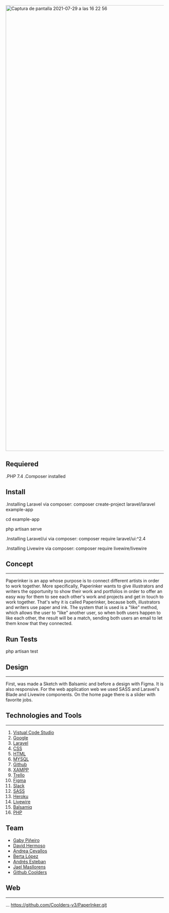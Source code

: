 <img width="1422" alt="Captura de pantalla 2021-07-29 a las 16 22 56" src="https://user-images.githubusercontent.com/82206421/127509215-c444a227-4989-49ba-9a97-61407726fbe7.png">


## Requiered

.PHP 7.4
.Composer installed

## Install

.Installing Laravel via composer:
composer create-project laravel/laravel example-app

cd example-app

php artisan serve

.Installing Laravel/ui via composer:
composer require laravel/ui:^2.4

.Installing Livewire via composer:
composer require livewire/livewire


## Concept
***

Paperinker is an app whose purpose is to connect different artists in order to work together. 
More specifically, Paperinker wants to give illustrators and writers the opportunity to show their work and portfolios in order to offer an easy way for them to see each other's work and projects and get in touch to work together. 
That's why it is called Paperinker, because both, illustrators and writers use paper and ink. 
The system that is used is a "like" method, which allows the user to "like" another user, so when both users happen to like each other, the result will be a match, sending both users an email to let them know that they connected.  

## Run Tests
php artisan test

## Design
***
First, was made a Sketch with Balsamic and before a design with Figma. It is also responsive. For the web application web we used SASS and Laravel's Blade and Livewire components. On the home page there is a slider with favorite jobs.



## Technologies and Tools
***
<ol>
<li><a href="https://code.visualstudio.com/">Vistual Code Studio</a></li>
<li><a href="https://www.google.com/">Google</a></li>
<li><a href="https://laravel.com/">Laravel</a></li>
<li><a href="https://www.w3schools.com/css/">CSS</a></li>
<li><a href="https://www.w3schools.com/html/">HTML</a></li>
<li><a href="https://www.mysql.com/">MYSQL</a></li>
<li><a href="https://github.com/">Github</a></li>
<li><a href="https://www.apachefriends.org/index.html">XAMPP</a></li>
<li><a href="https://trello.com/">Trello</a></li>
<li><a href="https://www.figma.com/">Figma</a></li>
<li><a href="https://slack.com//">Slack</a></li>    
<li><a href="https://sass-lang.com/">SASS</a></li>
<li><a href="https://www.heroku.com/">Heroku</a></li>
<li><a href="https://laravel-livewire.com/">Livewire</a></li>
<li><a href="https://balsamiq.com/">Balsamiq</a></li>
<li><a href=https://www.php.net">PHP</a></li>     
</ol>

    
## Team
- [Gaby Piñeiro](https://github.com/Gabi2606)
- [David Hermoso](https://github.com/Davidhdm)
- [Andrea Cevallos](https://github.com/Andreabcm)
- [Berta López](https://github.com/bertali)
- [Andrés Esteban](https://github.com/AndresEstebanPatino)
- [Jael Masllorens](https://github.com/jmasllorens)    
- [Github Coolders](https://github.com/Coolders-v3)

    
## Web
***
...
https://github.com/Coolders-v3/PaperInker.git

